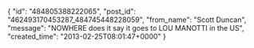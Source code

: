  {
   "id": "484805388222065",
   "post_id": "462493170453287_484745448228059",
   "from_name": "Scott Duncan",
   "message": "NOWHERE does it say it goes to LOU MANOTTI in the US",
   "created_time": "2013-02-25T08:01:47+0000"
 }
